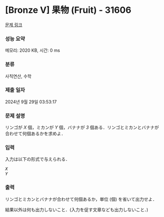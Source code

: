 # [Bronze V] 果物 (Fruit) - 31606 

[문제 링크](https://www.acmicpc.net/problem/31606) 

### 성능 요약

메모리: 2020 KB, 시간: 0 ms

### 분류

사칙연산, 수학

### 제출 일자

2024년 9월 29일 03:53:17

### 문제 설명

<p>リンゴが <var>X</var> 個，ミカンが <var>Y</var> 個，バナナが <var>3</var> 個ある．リンゴとミカンとバナナが合わせて何個あるかを求めよ．</p>

### 입력 

 <p>入力は以下の形式で与えられる．</p>

<pre><var>X</var>
<var>Y</var></pre>

### 출력 

 <p>リンゴとミカンとバナナが合わせて何個あるか，単位 (個) を省いて出力せよ．</p>

<p>結果以外は何も出力しないこと．(入力を促す文章なども出力しないこと．)</p>

